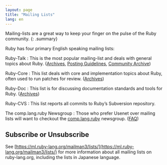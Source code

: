 ```yaml
---
layout: page
title: "Mailing Lists"
lang: en
---
```


Mailing-lists are a great way to keep your finger on the pulse of the
Ruby community.
{: .summary}

Ruby has four primary English speaking mailing lists:

Ruby-Talk
: This is the most popular mailing-list and deals with general topics
  about Ruby. ([Archives][3], [Posting Guidelines][guidelines], [Community Archive][rubytalk])

Ruby-Core
: This list deals with core and implementation topics about Ruby, often
  used to run patches for review. ([Archives][4])

Ruby-Doc
: This list is for discussing documentation standards and tools for
  Ruby. ([Archives][5])

Ruby-CVS
: This list reports all commits to Ruby’s Subversion repository.

The comp.lang.ruby Newsgroup
: Those who prefer Usenet over mailing lists will want to checkout the
  [comp.lang.ruby](news:comp.lang.ruby) newsgroup. ([FAQ][clrFAQ])

## Subscribe or Unsubscribe

See [https://ml.ruby-lang.org/mailman3/lists/](https://ml.ruby-lang.org/mailman3/lists/)
for more information about all mailing lists on ruby-lang.org,
including the lists in Japanese language.



[guidelines]: ruby-talk-guidelines/
[clrFAQ]: http://rubyhacker.com/clrFAQ.html
[3]: https://ml.ruby-lang.org/archives/list/ruby-talk@ml.ruby-lang.org/
[4]: https://ml.ruby-lang.org/archives/list/ruby-core@ml.ruby-lang.org
[5]: https://ml.ruby-lang.org/archives/list/ruby-doc@ml.ruby-lang.org/
[rubytalk]: https://rubytalk.org/

